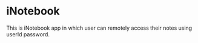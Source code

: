 # iNotebook
This is iNotebook app in which user can remotely access their notes using userId password.
